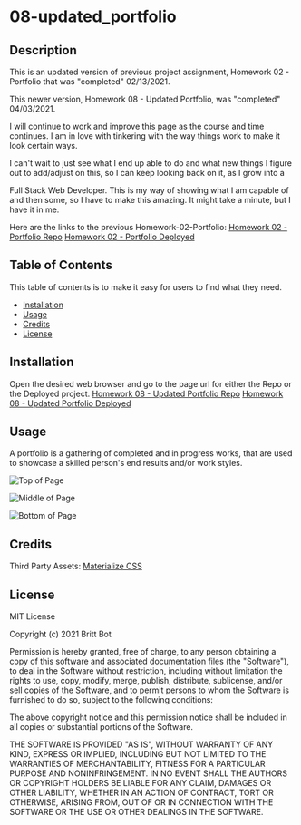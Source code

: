 # 08-updated_portfolio
## Description 
This is an updated version of previous project assignment, Homework 02 - Portfolio that was "completed" 02/13/2021. 

This newer version, Homework 08 - Updated Portfolio, was "completed" 04/03/2021. 

I will continue to work and improve this page as the course and time continues. I am in love with tinkering with the way things work to make it look certain ways. 

I can't wait to just see what I end up able to do and what new things I figure out to add/adjust on this, so I can keep looking back on it, as I grow into a 

Full Stack Web Developer. This is my way of showing what I am capable of and then some, so I have to make this amazing. It might take a minute, but I have it in me.

Here are the links to the previous Homework-02-Portfolio:
[Homework 02 - Portfolio Repo](https://github.com/britt-bot/02-Portfolio)
[Homework 02 - Portfolio Deployed](https://britt-bot.github.io/02-Portfolio/)

## Table of Contents 
This table of contents is to make it easy for users to find what they need.
* [Installation](#installation)
* [Usage](#usage)
* [Credits](#credits)
* [License](#license)


## Installation
Open the desired web browser and go to the page url for either the Repo or the Deployed project.
[Homework 08 - Updated Portfolio Repo](https://github.com/britt-bot/08-updated_portfolio)
[Homework 08 - Updated Portfolio Deployed](https://britt-bot.github.io/08-updated_portfolio/)


## Usage 
A portfolio is a gathering of completed and in progress works, that are used to showcase a skilled person's end results and/or work styles.


![Top of Page](assets/images/topscreenshot.png)

![Middle of Page](assets/images/midscreenshot.png)

![Bottom of Page](assets/images/botscreenshot.png)


## Credits
Third Party Assets:
[Materialize CSS](https://materializecss.com/)


## License
MIT License

Copyright (c) 2021 Britt Bot

Permission is hereby granted, free of charge, to any person obtaining a copy
of this software and associated documentation files (the "Software"), to deal
in the Software without restriction, including without limitation the rights
to use, copy, modify, merge, publish, distribute, sublicense, and/or sell
copies of the Software, and to permit persons to whom the Software is
furnished to do so, subject to the following conditions:

The above copyright notice and this permission notice shall be included in all
copies or substantial portions of the Software.

THE SOFTWARE IS PROVIDED "AS IS", WITHOUT WARRANTY OF ANY KIND, EXPRESS OR
IMPLIED, INCLUDING BUT NOT LIMITED TO THE WARRANTIES OF MERCHANTABILITY,
FITNESS FOR A PARTICULAR PURPOSE AND NONINFRINGEMENT. IN NO EVENT SHALL THE
AUTHORS OR COPYRIGHT HOLDERS BE LIABLE FOR ANY CLAIM, DAMAGES OR OTHER
LIABILITY, WHETHER IN AN ACTION OF CONTRACT, TORT OR OTHERWISE, ARISING FROM,
OUT OF OR IN CONNECTION WITH THE SOFTWARE OR THE USE OR OTHER DEALINGS IN THE
SOFTWARE.